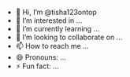 - 👋 Hi, I’m @tisha123ontop
- 👀 I’m interested in ...
- 🌱 I’m currently learning ...
- 💞️ I’m looking to collaborate on ...
- 📫 How to reach me ...
- 😄 Pronouns: ...
- ⚡ Fun fact: ...

<!---
tisha123ontop/tisha123ontop is a ✨ special ✨ repository because its `README.md` (this file) appears on your GitHub profile.
You can click the Preview link to take a look at your changes.
--->
